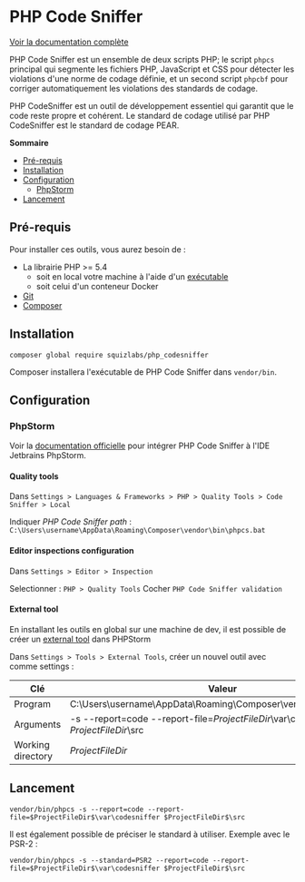 # PHP Code Sniffer

[Voir la documentation complète](https://github.com/squizlabs/PHP_CodeSniffer)

PHP Code Sniffer est un ensemble de deux scripts PHP; le script `phpcs` principal qui segmente les fichiers PHP, JavaScript et CSS pour détecter les violations d'une norme de codage définie, et un second script `phpcbf` pour corriger automatiquement les violations des standards de codage.

PHP CodeSniffer est un outil de développement essentiel qui garantit que le code reste propre et cohérent. 
Le standard de codage utilisé par PHP CodeSniffer est le standard de codage PEAR.

**Sommaire**

- [Pré-requis](#pre-requis)
- [Installation](#installation)
- [Configuration](#configuration)
    - [PhpStorm](#phpstorm)
- [Lancement](#lancement)

## Pré-requis

Pour installer ces outils, vous aurez besoin de :
- La librairie PHP >= 5.4
    - soit en local votre machine à l'aide d'un [exécutable](https://www.php.net/downloads.php)
    - soit celui d'un conteneur Docker
- [Git](https://git-scm.com/)
- [Composer](https://getcomposer.org/)

## Installation

``` shell
composer global require squizlabs/php_codesniffer
```

Composer installera l'exécutable de PHP Code Sniffer dans `vendor/bin`.

## Configuration

### PhpStorm

Voir la [documentation officielle](https://www.jetbrains.com/help/phpstorm/using-php-code-sniffer.html) pour intégrer PHP Code Sniffer à l'IDE Jetbrains PhpStorm.

#### Quality tools

Dans `Settings > Languages & Frameworks > PHP > Quality Tools > Code Sniffer > Local`

Indiquer *PHP Code Sniffer path* : `C:\Users\username\AppData\Roaming\Composer\vendor\bin\phpcs.bat`

#### Editor inspections configuration

Dans `Settings > Editor > Inspection`

Selectionner : `PHP > Quality Tools`
Cocher `PHP Code Sniffer validation`

#### External tool

En installant les outils en global sur une machine de dev, il est possible de créer un [external tool](https://www.jetbrains.com/help/phpstorm/settings-tools-external-tools.html) dans PHPStorm

Dans `Settings > Tools > External Tools`, créer un nouvel outil avec comme settings :

| Clé | Valeur |
| ------ | ------ |
| Program | C:\Users\username\AppData\Roaming\Composer\vendor\bin\phpcs.bat |
| Arguments | -s --report=code --report-file=$ProjectFileDir$\var\codesniffer $ProjectFileDir$\src
| Working directory | $ProjectFileDir$ |

## Lancement

``` shell
vendor/bin/phpcs -s --report=code --report-file=$ProjectFileDir$\var\codesniffer $ProjectFileDir$\src
```

Il est également possible de préciser le standard à utiliser. Exemple avec le PSR-2 :

``` shell
vendor/bin/phpcs -s --standard=PSR2 --report=code --report-file=$ProjectFileDir$\var\codesniffer $ProjectFileDir$\src
```